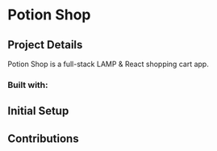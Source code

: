 # Potion Shop

## Project Details

Potion Shop is a full-stack LAMP & React shopping cart app.

### Built with:

## Initial Setup

## Contributions
